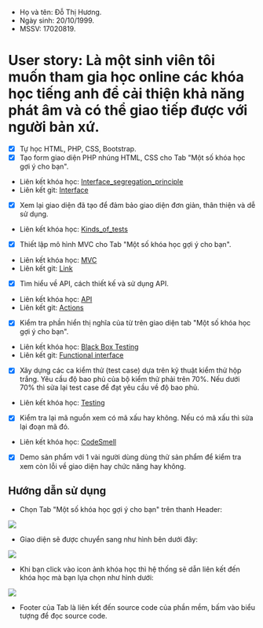 - Họ và tên: Đỗ Thị Hương.
- Ngày sinh: 20/10/1999.
- MSSV: 17020819.
# User story: Là một sinh viên tôi muốn tham gia học online các khóa học tiếng anh để cải thiện khả năng phát âm và có thể giao tiếp được với người bản xứ.
- [x] Tự học HTML, PHP, CSS, Bootstrap.
- [x] Tạo form giao diện PHP nhúng HTML, CSS cho Tab "Một số khóa học gợi ý cho bạn".
* Liên kết khóa học: [Interface_segregation_principle](https://medium.com/codingthesmartway-com-blog/the-2019-roadmap-to-fullstack-web-development-1bba67a54ae8)
* Liên kết git: [Interface](https://github.com/ThaoIE3/INT2208-7-2019/blob/master/nhom-19/DictionaryWeb/link.php)
- [x] Xem lại giao diện đã tạo để đảm bảo giao diện đơn giản, thân thiện và dễ sử dụng.
* Liên kết khóa học: [Kinds_of_tests](https://docs.google.com/document/d/1a4i_31R8WBUAnF91syr1FwBpKoAiTY6rEJt1xWjb74M/edit#heading=h.e3sa5k1h7i5n)
- [x] Thiết lập mô hình MVC cho Tab "Một số khóa học gợi ý cho bạn".
* Liên kết khóa học: [MVC](https://docs.google.com/document/d/1a4i_31R8WBUAnF91syr1FwBpKoAiTY6rEJt1xWjb74M/edit#heading=h.kehlqoeo6d9r)
* Liên kết git: [Link](https://github.com/ThaoIE3/INT2208-7-2019/blob/master/nhom-19/DictionaryWeb/link.php)
- [x] Tìm hiểu về API, cách thiết kế và sử dụng API.
* Liên kết khóa học: [API](https://docs.google.com/document/d/1a4i_31R8WBUAnF91syr1FwBpKoAiTY6rEJt1xWjb74M/edit#heading=h.8wbcxnd04jqr)
* Liên kết git: [Actions](https://github.com/ThaoIE3/INT2208-7-2019/blob/master/nhom-19/DictionaryWeb/link.php)
- [x] Kiểm tra phần hiển thị nghĩa của từ trên giao diện tab "Một số khóa học gợi ý cho bạn".
* Liên kết khóa học: [Black Box Testing](https://docs.google.com/document/d/1a4i_31R8WBUAnF91syr1FwBpKoAiTY6rEJt1xWjb74M/edit#heading=h.zhrswbsdiifd)
* Liên kết git: [Functional interface](https://github.com/ThaoIE3/INT2208-7-2019/blob/master/nhom-19/DictionaryWeb/link.php)
- [x] Xây dựng các ca kiểm thử (test case) dựa trên kỹ thuật kiểm thử hộp trắng. Yêu cầu độ bao phủ của bộ kiểm thử phải trên 70%. Nếu dưới 70% thì sửa lại test case để đạt yêu cầu về độ bao phủ.
* Liên kết khóa học: [Testing](https://docs.google.com/document/d/1a4i_31R8WBUAnF91syr1FwBpKoAiTY6rEJt1xWjb74M/edit#heading=h.rxddpdxv9qym)
- [x] Kiểm tra lại mã nguồn xem có mã xấu hay không. Nếu có mã xấu thì sửa lại đoạn mã đó.
* Liên kết khóa học: [CodeSmell](https://docs.google.com/document/d/1a4i_31R8WBUAnF91syr1FwBpKoAiTY6rEJt1xWjb74M/edit#heading=h.x5jzfha6cshw/CodeSmell)
- [x] Demo sản phẩm với 1 vài người dùng dùng thử sản phẩm để kiểm tra xem còn lỗi về giao diện hay chức năng hay không.

## Hướng dẫn sử dụng
* Chọn Tab "Một số khóa học gợi ý cho bạn" trên thanh Header:
<img src="https://i.imgur.com/7NXOOre.jpg">



* Giao diện sẽ được chuyển sang như hình bên dưới đây:
<img src="https://i.imgur.com/BHnTMjH.png">



* Khi bạn click vào icon ảnh khóa học thì hệ thống sẽ dẫn liên kết đến khóa học mà bạn lựa chọn như hình dưới:
<img src="https://i.imgur.com/86NPR9w.png">


* Footer của Tab là liên kết đến source code của phần mềm, bấm vào biểu tượng để đọc source code.
